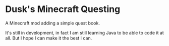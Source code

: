 # Dusk's Minecraft Questing
A Minecraft mod adding a simple quest book.

It's still in development, in fact I am still learning Java to be able to code it at all. But I hope I can make it the best I can.
